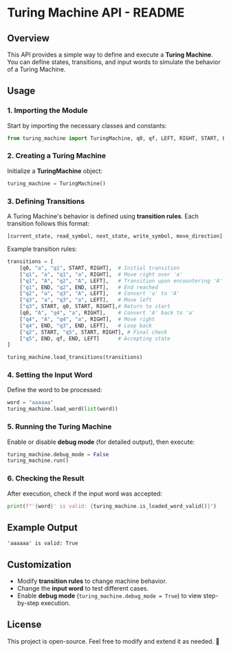 # Turing Machine API - README

## Overview

This API provides a simple way to define and execute a **Turing Machine**. You can define states, transitions, and input words to simulate the behavior of a Turing Machine.


## Usage

### 1. Importing the Module

Start by importing the necessary classes and constants:

```python
from turing_machine import TuringMachine, q0, qf, LEFT, RIGHT, START, END
```

### 2. Creating a Turing Machine

Initialize a **TuringMachine** object:

```python
turing_machine = TuringMachine()
```

### 3. Defining Transitions

A Turing Machine's behavior is defined using **transition rules**. Each transition follows this format:

```plaintext
[current_state, read_symbol, next_state, write_symbol, move_direction]
```

Example transition rules:

```python
transitions = [
    [q0, "a", "q1", START, RIGHT],  # Initial transition
    ["q1", "a", "q1", "a", RIGHT],  # Move right over 'a'
    ["q1", "A", "q2", "A", LEFT],   # Transition upon encountering 'A'
    ["q1", END, "q2", END, LEFT],   # End reached
    ["q2", "a", "q3", "A", LEFT],   # Convert 'a' to 'A'
    ["q3", "a", "q3", "a", LEFT],   # Move left
    ["q3", START, q0, START, RIGHT],# Return to start
    [q0, "A", "q4", "a", RIGHT],    # Convert 'A' back to 'a'
    ["q4", "A", "q4", "a", RIGHT],  # Move right
    ["q4", END, "q3", END, LEFT],   # Loop back
    ["q2", START, "q5", START, RIGHT], # Final check
    ["q5", END, qf, END, LEFT]      # Accepting state
]

turing_machine.load_transitions(transitions)
```

### 4. Setting the Input Word

Define the word to be processed:

```python
word = "aaaaaa"
turing_machine.load_word(list(word))
```

### 5. Running the Turing Machine

Enable or disable **debug mode** (for detailed output), then execute:

```python
turing_machine.debug_mode = False
turing_machine.run()
```

### 6. Checking the Result

After execution, check if the input word was accepted:

```python
print(f"'{word}' is valid: {turing_machine.is_loaded_word_valid()}")
```

## Example Output

```plaintext
'aaaaaa' is valid: True
```

## Customization

- Modify **transition rules** to change machine behavior.
- Change the **input word** to test different cases.
- Enable **debug mode** (`turing_machine.debug_mode = True`) to view step-by-step execution.

## License

This project is open-source. Feel free to modify and extend it as needed. 🚀
